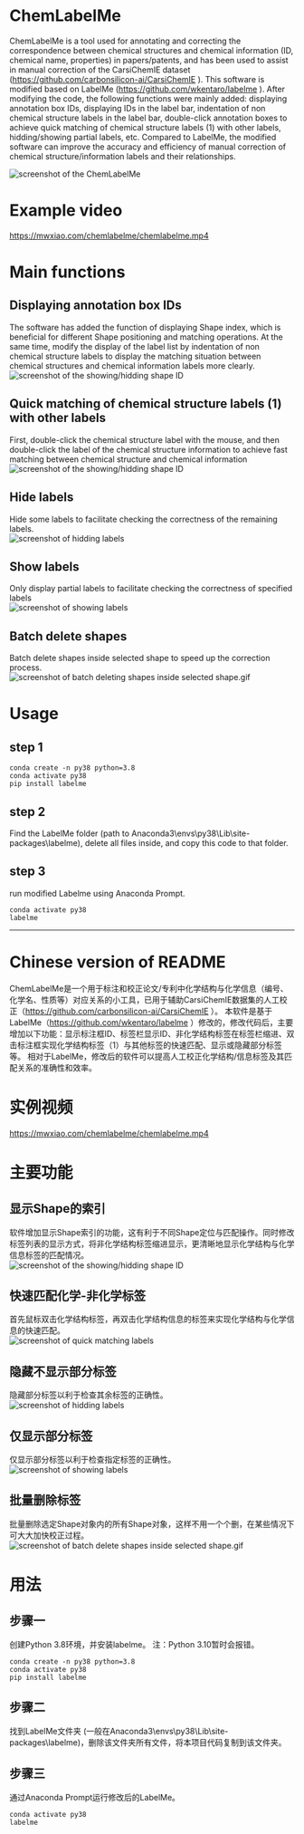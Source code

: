 # ChemLabelMe

ChemLabelMe is a tool used for annotating and correcting the correspondence between chemical structures and chemical information (ID, chemical name, properties) in papers/patents, and has been used to assist in manual correction of the CarsiChemIE dataset (https://github.com/carbonsilicon-ai/CarsiChemIE ). This software is modified based on LabelMe (https://github.com/wkentaro/labelme ). After modifying the code, the following functions were mainly added: displaying annotation box IDs, displaying IDs in the label bar, indentation of non chemical structure labels in the label bar, double-click annotation boxes to achieve quick matching of chemical structure labels (1) with other labels, hidding/showing partial labels, etc. Compared to LabelMe, the modified software can improve the accuracy and efficiency of manual correction of chemical structure/information labels and their relationships.

 ![screenshot of the ChemLabelMe](image/example.jpg "screenshot of the ChemLabelMe")


# Example video
https://mwxiao.com/chemlabelme/chemlabelme.mp4  


# Main functions
## Displaying annotation box IDs   
The software has added the function of displaying Shape index, which is beneficial for different Shape positioning and matching operations. At the same time, modify the display of the label list by indentation of non chemical structure labels to display the matching situation between chemical structures and chemical information labels more clearly.  
![screenshot of the showing/hidding shape ID](image/ShowShapeID.gif "Show/Hide Shape Index")

## Quick matching of chemical structure labels (1) with other labels    
First, double-click the chemical structure label with the mouse, and then double-click the label of the chemical structure information to achieve fast matching between chemical structure and chemical information  
![screenshot of the showing/hidding shape ID](image/QuickMatching.gif "Quick matching of chemical structure labels (1) with other labels")

## Hide labels
Hide some labels to facilitate checking the correctness of the remaining labels.  
![screenshot of hidding labels](image/HideLabels.gif "Hide labels")


## Show labels 
Only display partial labels to facilitate checking the correctness of specified labels  
![screenshot of showing labels](image/ShowLabels.gif "Show labels")


## Batch delete shapes  
Batch delete shapes inside selected shape to speed up the correction process.  
![screenshot of batch deleting shapes inside selected shape.gif](image/BatchDelShapes.gif "Batch delete shapes inside selected shape")

# Usage   
## step 1  
```
conda create -n py38 python=3.8  
conda activate py38  
pip install labelme  
```  

## step 2  
Find the LabelMe folder (path to Anaconda3\envs\py38\Lib\site-packages\labelme), delete all files inside, and copy this code to that folder.  

## step 3  
run modified Labelme using Anaconda Prompt.   
```   
conda activate py38  
labelme   
```  


---  
# Chinese version of README   

ChemLabelMe是一个用于标注和校正论文/专利中化学结构与化学信息（编号、化学名、性质等）对应关系的小工具，已用于辅助CarsiChemIE数据集的人工校正（https://github.com/carbonsilicon-ai/CarsiChemIE ）。 本软件是基于LabelMe（https://github.com/wkentaro/labelme ）修改的，修改代码后，主要增加以下功能：显示标注框ID、标签栏显示ID、非化学结构标签在标签栏缩进、双击标注框实现化学结构标签（1）与其他标签的快速匹配、显示或隐藏部分标签等。 相对于LabelMe，修改后的软件可以提高人工校正化学结构/信息标签及其匹配关系的准确性和效率。

# 实例视频  
https://mwxiao.com/chemlabelme/chemlabelme.mp4  


# 主要功能
## 显示Shape的索引  
软件增加显示Shape索引的功能，这有利于不同Shape定位与匹配操作。同时修改标签列表的显示方式，将非化学结构标签缩进显示，更清晰地显示化学结构与化学信息标签的匹配情况。    
![screenshot of the showing/hidding shape ID](image/ShowShapeID.gif "Show/Hide Shape Index")

## 快速匹配化学-非化学标签    
首先鼠标双击化学结构标签，再双击化学结构信息的标签来实现化学结构与化学信息的快速匹配。  
![screenshot of quick matching labels](image/QuickMatching.gif "Quick matching of chemical structure labels (1) with other labels")

## 隐藏不显示部分标签  
隐藏部分标签以利于检查其余标签的正确性。   
![screenshot of hidding labels](image/HideLabels.gif "Hide labels")


## 仅显示部分标签  
仅显示部分标签以利于检查指定标签的正确性。     
![screenshot of showing labels](image/ShowLabels.gif "Show labels")


## 批量删除标签  
批量删除选定Shape对象内的所有Shape对象，这样不用一个个删，在某些情况下可大大加快校正过程。  
![screenshot of batch delete shapes inside selected shape.gif](image/BatchDelShapes.gif "Batch deleting shapes inside selected shape")


# 用法  
## 步骤一  
创建Python 3.8环境，并安装labelme。 注：Python 3.10暂时会报错。  
```
conda create -n py38 python=3.8  
conda activate py38  
pip install labelme  
```  

## 步骤二  
找到LabelMe文件夹 (一般在Anaconda3\envs\py38\Lib\site-packages\labelme)，删除该文件夹所有文件，将本项目代码复制到该文件夹。  

## 步骤三   
通过Anaconda Prompt运行修改后的LabelMe。    
```   
conda activate py38  
labelme   
```   
